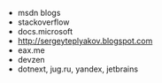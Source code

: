 
* msdn blogs
* stackoverflow
* docs.microsoft
* http://sergeyteplyakov.blogspot.com
* eax.me
* devzen
* dotnext, jug.ru, yandex, jetbrains
